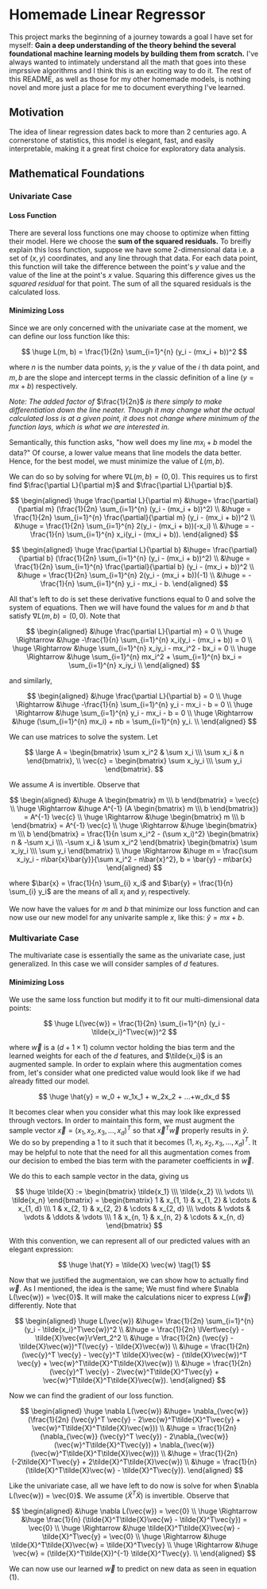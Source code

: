 # Homemade Linear Regressor

This project marks the beginning of a journey towards a goal I have set for myself: **Gain a deep understanding of the theory behind the several foundational machine learning models by building them from scratch.** I've always wanted to intimately understand all the math that goes into these imprssive algorithms and I think this is an exciting way to do it. The rest of this README, as well as those for my other  homemade models, is nothing novel and more just a place for me to document everything I've learned.

## Motivation

The idea of linear regression dates back to more than 2 centuries ago. A cornerstone of statistics, this model is elegant, fast, and easily interpretable, making it a great first choice for exploratory data analysis.

## Mathematical Foundations

### Univariate Case

#### Loss Function

There are several loss functions one may choose to optimize when fitting their model. Here we choose the **sum of the squared residuals.** To breifly explain this loss function, suppose we have some 2-dimensional data i.e. a set of $(x, y)$ coordinates, and any line through that data. For each data point, this function will take the difference between the point's $y$ value and the value of the line at the point's $x$ value. Squaring this difference gives us the *squared residual* for that point. The sum of all the squared residuals is the calculated loss. 

#### Minimizing Loss

Since we are only concerned with the univariate case at the moment, we can define our loss function like this:

$$ 
\huge L(m, b) = \frac{1}{2n} \sum_{i=1}^{n} (y_i - (mx_i + b))^2
$$

where $n$ is the number data points, $y_i$ is the $y$ value of the $i$ th data point, and $m, b$ are the slope and intercept terms in the classic definition of a line ($y = mx + b$) respectively. 

*Note: The added factor of* $\frac{1}{2n}$ *is there simply to make differentiation down the line neater. Though it may change what the actual calculated loss is at a given point, it does* not *change where minimum of the function lays, which is what we are interested in.*

Semantically, this function asks, "how well does my line $mx_i + b$ model the data?" Of course, a lower value means that line models the data better. Hence, for the best model, we must minimize the value of $L(m, b)$.

We can do so by solving for where $\nabla L(m, b) = (0, 0)$. This requires us to first find $\frac{\partial L}{\partial m}$ and $\frac{\partial L}{\partial b}$.

$$
\begin{aligned}
\huge \frac{\partial L}{\partial m} &\huge= \frac{\partial}{\partial m} (\frac{1}{2n} \sum_{i=1}^{n} (y_i - (mx_i + b))^2) \\
&\huge = \frac{1}{2n} \sum_{i=1}^{n} \frac{\partial}{\partial m} (y_i - (mx_i + b))^2 \\
&\huge = \frac{1}{2n} \sum_{i=1}^{n} 2(y_i - (mx_i + b))(-x_i) \\
&\huge = -\frac{1}{n} \sum_{i=1}^{n} x_i(y_i - (mx_i + b)).
\end{aligned}
$$

$$
\begin{aligned}
\huge \frac{\partial L}{\partial b} &\huge= \frac{\partial}{\partial b} (\frac{1}{2n} \sum_{i=1}^{n} (y_i - (mx_i + b))^2) \\
&\huge = \frac{1}{2n} \sum_{i=1}^{n} \frac{\partial}{\partial b} (y_i - (mx_i + b))^2 \\
&\huge = \frac{1}{2n} \sum_{i=1}^{n} 2(y_i - (mx_i + b))(-1) \\
&\huge = -\frac{1}{n} \sum_{i=1}^{n} y_i - mx_i - b.
\end{aligned}
$$

All that's left to do is set these derivative functions equal to 0 and solve the system of equations. Then we will have found the values for $m$ and $b$ that satisfy $\nabla L(m, b) = (0, 0)$. Note that

$$
\begin{aligned}
&\huge \frac{\partial L}{\partial m} = 0 \\
\huge \Rightarrow &\huge -\frac{1}{n} \sum_{i=1}^{n} x_i(y_i - (mx_i + b)) = 0 \\
\huge \Rightarrow &\huge \sum_{i=1}^{n} x_iy_i - mx_i^2 - bx_i = 0 \\
\huge \Rightarrow &\huge \sum_{i=1}^{n} mx_i^2 + \sum_{i=1}^{n} bx_i = \sum_{i=1}^{n} x_iy_i \\
\end{aligned}
$$

and similarly,

$$
\begin{aligned}
&\huge \frac{\partial L}{\partial b} = 0 \\
\huge \Rightarrow &\huge -\frac{1}{n} \sum_{i=1}^{n} y_i - mx_i - b = 0 \\
\huge \Rightarrow &\huge \sum_{i=1}^{n} y_i - mx_i - b = 0 \\
\huge \Rightarrow &\huge (\sum_{i=1}^{n} mx_i) + nb = \sum_{i=1}^{n} y_i. \\
\end{aligned}
$$

We can use matrices to solve the system. Let

$$
\large A = \begin{bmatrix} \sum x_i^2 & \sum x_i \\\ \sum x_i & n \end{bmatrix}, \\
\vec{c} = \begin{bmatrix} \sum x_iy_i \\\ \sum y_i \end{bmatrix}.
$$

We assume $A$ is invertible. Observe that

$$
\begin{aligned}
&\huge A \begin{bmatrix} m \\\ b \end{bmatrix} = \vec{c} \\
\huge \Rightarrow &\huge A^{-1} (A \begin{bmatrix} m \\\ b \end{bmatrix}) = A^{-1} \vec{c} \\
\huge \Rightarrow &\huge \begin{bmatrix} m \\\ b \end{bmatrix} = A^{-1} \vec{c} \\
\huge \Rightarrow &\huge \begin{bmatrix} m \\\ b \end{bmatrix} = \frac{1}{n \sum x_i^2 - (\sum x_i)^2} \begin{bmatrix} n & -\sum x_i \\\ -\sum x_i & \sum x_i^2 \end{bmatrix} \begin{bmatrix} \sum x_iy_i \\\ \sum y_i \end{bmatrix} \\
\huge \Rightarrow &\huge m = \frac{\sum x_iy_i - n\bar{x}\bar{y}}{\sum x_i^2 - n\bar{x}^2}, b = \bar{y} - m\bar{x}
\end{aligned}
$$

where $\bar{x} = \frac{1}{n} \sum_{i} x_i$ and $\bar{y} = \frac{1}{n} \sum_{i} y_i$ are the means of all ${x_i}$ and ${y_i}$ respectively.

We now have the values for $m$ and $b$ that minimize our loss function and can now use our new model for any univarite sample $x$, like this: $\hat{y} = mx + b$.

### Multivariate Case

The multivariate case is essentially the same as the univariate case, just generalized. In this case we will consider samples of $d$ features.

#### Minimizing Loss

We use the same loss function but modify it to fit our multi-dimensional data points:

$$
\huge L(\vec{w}) = \frac{1}{2n} \sum_{i=1}^{n} (y_i - \tilde{x_i}^T\vec{w})^2
$$

where $\vec{w}$ is a $(d+1 \times 1)$ column vector holding the bias term and the learned weights for each of the $d$ features, and $\tilde{x_i}$ is an augmented sample. In order to explain where this augmentation comes from, let's consider what one predicted value would look like if we had already fitted our model.

$$
\huge \hat{y} = w_0 + w_1x_1 + w_2x_2 + ...+w_dx_d
$$

It becomes clear when you consider what this may look like expressed through vectors. In order to maintain this form, we must augment the sample vector $\vec{x} = (x_1, x_2, x_3, ... ,x_d)^T$ so that $\vec{x}^T \vec{w}$ properly results in $\hat{y}$. We do so by prepending a 1 to it such that it becomes $(1, x_1, x_2, x_3, ... ,x_d)^T$. It may be helpful to note that the need for all this augmentation comes from our decision to embed the bias term with the parameter coefficients in $\vec{w}$.

We do this to each sample vector in the data, giving us

$$
\huge \tilde{X} := \begin{bmatrix} \tilde{x_1} \\\ \tilde{x_2} \\\ \vdots \\\ \tilde{x_n} \end{bmatrix} = \begin{bmatrix} 1 & x_{1, 1} & x_{1, 2} & \cdots & x_{1, d} \\\ 1 & x_{2, 1} & x_{2, 2} & \cdots & x_{2, d} \\\ \vdots & \vdots & \vdots & \ddots & \vdots  \\\ 1 & x_{n, 1} & x_{n, 2} & \cdots & x_{n, d} \end{bmatrix}
$$

With this convention, we can represent all of our predicted values with an elegant expression:

$$
\huge \hat{Y} = \tilde{X} \vec{w} \tag{1}
$$

Now that we justified the augmentaion, we can show how to actually find $\vec{w}$. As I mentioned, the idea is the same; We must find where $\nabla L(\vec{w}) = \vec{0}$. It will make the calculations nicer to express $L(\vec{w})$ differently. Note that 

$$
\begin{aligned}
\huge L(\vec{w}) &\huge= \frac{1}{2n} \sum_{i=1}^{n} (y_i - \tilde{x_i}^T\vec{w})^2 \\
&\huge = \frac{1}{2n} \lVert\vec{y} - \tilde{X}\vec{w}\rVert_2^2 \\
&\huge = \frac{1}{2n} (\vec{y} - \tilde{X}\vec{w})^T(\vec{y} - \tilde{X}\vec{w}) \\
&\huge = \frac{1}{2n} (\vec{y}^T \vec{y} - \vec{y}^T \tilde{X}\vec{w} - (\tilde{X}\vec{w})^T \vec{y} + \vec{w}^T\tilde{X}^T\tilde{X}\vec{w}) \\
&\huge = \frac{1}{2n} (\vec{y}^T \vec{y} - 2\vec{w}^T\tilde{X}^T\vec{y} + \vec{w}^T\tilde{X}^T\tilde{X}\vec{w}).
\end{aligned}
$$

Now we can find the gradient of our loss function. 

$$
\begin{aligned}
\huge \nabla L(\vec{w}) &\huge= \nabla_{\vec{w}} (\frac{1}{2n} (\vec{y}^T \vec{y} - 2\vec{w}^T\tilde{X}^T\vec{y} + \vec{w}^T\tilde{X}^T\tilde{X}\vec{w})) \\
&\huge = \frac{1}{2n} (\nabla_{\vec{w}} (\vec{y}^T \vec{y}) - 2\nabla_{\vec{w}} (\vec{w}^T\tilde{X}^T\vec{y}) + \nabla_{\vec{w}} (\vec{w}^T\tilde{X}^T\tilde{X}\vec{w})) \\
&\huge = \frac{1}{2n} (-2\tilde{X}^T\vec{y} + 2\tilde{X}^T\tilde{X}\vec{w}) \\
&\huge = \frac{1}{n} (\tilde{X}^T\tilde{X}\vec{w} - \tilde{X}^T\vec{y}).
\end{aligned}
$$

Like the univariate case, all we have left to do now is solve for when $\nabla L(\vec{w}) = \vec{0}$. We assume $(\tilde{X}^T\tilde{X})$ is invertible. Observe that 

$$
\begin{aligned}
&\huge \nabla L(\vec{w}) = \vec{0} \\
\huge \Rightarrow &\huge \frac{1}{n} (\tilde{X}^T\tilde{X}\vec{w} - \tilde{X}^T\vec{y}) = \vec{0} \\
\huge \Rightarrow &\huge \tilde{X}^T\tilde{X}\vec{w} - \tilde{X}^T\vec{y} = \vec{0} \\
\huge \Rightarrow &\huge \tilde{X}^T\tilde{X}\vec{w} = \tilde{X}^T\vec{y} \\
\huge \Rightarrow &\huge \vec{w} = (\tilde{X}^T\tilde{X})^{-1} \tilde{X}^T\vec{y}. \\
\end{aligned}
$$

We can now use our learned $\vec{w}$ to predict on new data as seen in equation (1).